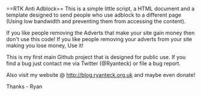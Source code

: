 ==RTK Anti Adblock==
This is a simple little script, a HTML document and a template designed to send people who use adblock to a different page (Using low bandwidth and preventing them from accessing the content).

If you like people removing the Adverts that make your site gain money then don't use this code! If you like people removing your adverts from your site making you lose money, Use it!

This is my first main Github project that is designed for public use. If you find a bug just contact me via Twitter (@Ryanteck) or file a bug report.

Also visit my website @ http://blog.ryanteck.org.uk and maybe even donate!

Thanks - 
Ryan